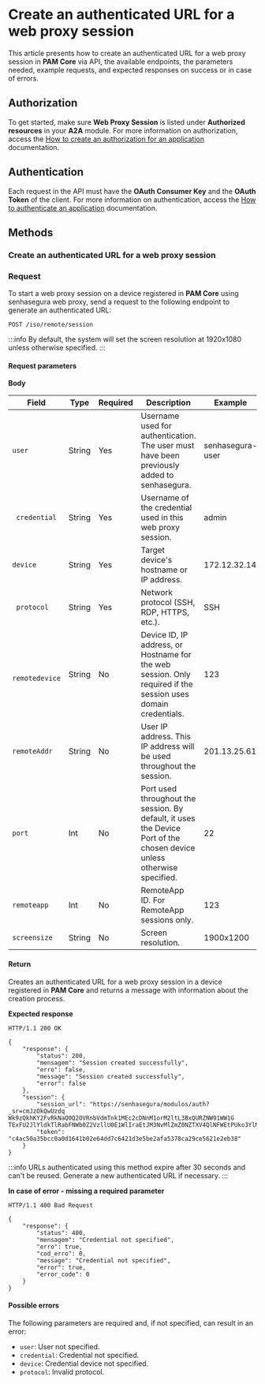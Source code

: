 # Create an authenticated URL for a web proxy session

This article presents how to create an authenticated URL for a web proxy session in **PAM Core** via API, the available endpoints, the parameters needed, example requests, and expected responses on success or in case of errors.

## Authorization

To get started, make sure **Web Proxy Session** is listed under **Authorized resources** in your **A2A** module. For more information on authorization, access the [How to create an authorization for an application](/v3-32/docs/a2a-how-to-create-an-authorization-for-an-application) documentation.

## Authentication
Each request in the API must have the **OAuth Consumer Key** and the **OAuth Token** of the client. 
For more information on authentication, access the [How to authenticate an application](/v3-32/docs/a2a-how-to-authenticate-an-application) documentation.

## Methods

### Create an authenticated URL for a web proxy session

### Request

To start a web proxy session on a device registered in **PAM Core** using senhasegura web proxy, send a request to the following endpoint to generate an authenticated URL:

```
POST /iso/remote/session
```
 :::info
By default, the system will set the screen resolution at 1920x1080 unless otherwise specified.
:::

#### Request parameters

**Body**


| Field | Type | Required | Description | Example |
| --- | --- | --- | --- | --- |
|```user```| String | Yes | Username used for authentication. The user must have been previously added to senhasegura. | senhasegura-user |
| ``` credential``` | String | Yes |Username of the credential used in this web proxy session. | admin |
| ```device ``` | String | Yes | Target device's hostname or IP address. | 172.12.32.14 |
| ``` protocol``` | String | Yes | Network protocol (SSH, RDP, HTTPS, etc.). | SSH |
| ``` remotedevice``` | String | No | Device ID, IP address, or Hostname for the web session. Only required if the session uses domain credentials. | 123 |
| ```remoteAddr ``` | String | No | User IP address. This IP address will be used throughout the session. | 201.13.25.61 |
| ```port ``` | Int | No | Port used throughout the session. By default, it uses the Device Port of the chosen device unless otherwise specified. | 22 |
| ```remoteapp ``` | Int | No | RemoteApp ID. For RemoteApp sessions only. | 123 |
| ```screensize ``` | String | No | Screen resolution. | 1900x1200 |

#### Return
Creates an authenticated URL for a web proxy session in a device registered in **PAM Core** and returns a message with information about the creation process.

**Expected response**

```
HTTP/1.1 200 OK
```

```
{
    "response": {
        "status": 200,
        "mensagem": "Session created successfully",
        "erro": false,
        "message": "Session created successfully",
        "error": false
    },
    "session": {
        "session_url": "https://senhasegura/modulos/auth?_sr=cmJzOkQwUzdq     Wk9zQkhKY2FvRkNaQ0Q2OVRnbVdmTnk1MEc2cDNnM1orM2ltL3BxQURZNW91WW1G     TExFU2JlYldkTlRabFNWb0Z2VzllU0E1WlIraEtJM3NvMlZmZ0NZTXV4QlNFWEtPUko3YlMxQWNwZmxYTWw2ZGxsUlFEOCtPdlBq",
        "token": "c4ac50a35bcc0a0d1641b02e64dd7c6421d3e5be2afa5378ca29ce5621e2eb38"
    }
}

```

 :::info
URLs authenticated using this method expire after 30 seconds and can't be reused. Generate a new authenticated URL if necessary.
:::

**In case of error -  missing a required parameter**

```
HTTP/1.1 400 Bad Request
```

```
{
    "response": {
        "status": 400,
        "mensagem": "Credential not specified",
        "erro": true,
        "cod_erro": 0,
        "message": "Credential not specified",
        "error": true,
        "error_code": 0
    }
}

```

#### Possible errors

The following parameters are required and, if not specified, can result in an error:

* ```user```: User not specified.
* ```credential```: Credential not specified.
* ```device```: Credential device not specified.
* ```protocol```: Invalid protocol.



